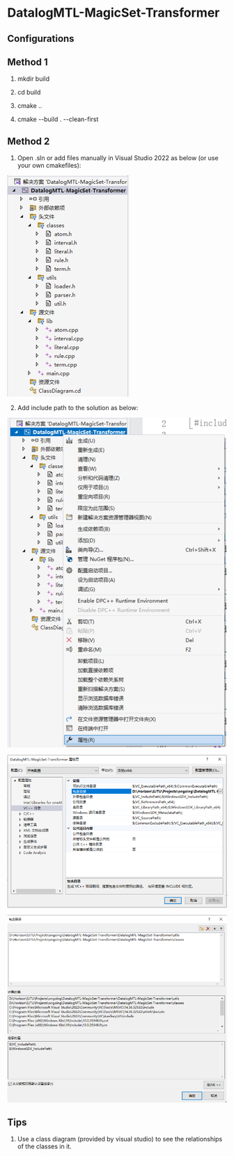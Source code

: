 # DatalogMTL-MagicSet-Transformer

## Configurations

## Method 1

1. mkdir build

2. cd build

3. cmake ..

4. cmake --build . --clean-first

## Method 2

1. Open .sln or add files manually in Visual Studio 2022 as below (or use your own cmakefiles):

![sln](./pics/sln.png)

2. Add include path to the solution as below:

![property](./pics/property.png)

![includePath1](./pics/includePath1.png)

![includePath2](./pics/includePath2.png)

## Tips

1. Use a class diagram (provided by visual studio) to see the relationships of the classes in it.